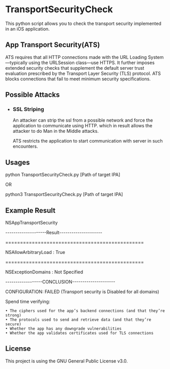 # TransportSecurityCheck
This python script allows you to check the transport security implemented in an iOS application.

## App Transport Security(ATS)

ATS requires that all HTTP connections made with the URL Loading System—typically using the URLSession class—use HTTPS. It further imposes extended security checks that supplement the default server trust evaluation prescribed by the Transport Layer Security (TLS) protocol. ATS blocks connections that fail to meet minimum security specifications.

## Possible Attacks

- ### SSL Striping
  An attacker can strip the ssl from a possible network and force the application to communicate using HTTP. which in result allows the attacker to do Man in the Middle attacks.
  
  ATS restricts the application to start communication with server in such encounters.

## Usages

python TransportSecurityCheck.py [Path of target IPA]

OR

python3 TransportSecurityCheck.py [Path of target IPA]

## Example Result

NSAppTransportSecurity

--------------------Result---------------------

===============================================

NSAllowArbitraryLoad :  True

===============================================

NSExceptionDomains : Not Specified

------------------CONCLUSION---------------------

CONFIGURATION: FAILED (Transport security is Disabled for all domains)

Spend time verifying:

    • The ciphers used for the app’s backend connections (and that they’re strong)
    • The protocols used to send and retrieve data (and that they’re secure)
    • Whether the app has any downgrade vulnerabilities
    • Whether the app validates certificates used for TLS connections

## License

This project is using the GNU General Public License v3.0.
